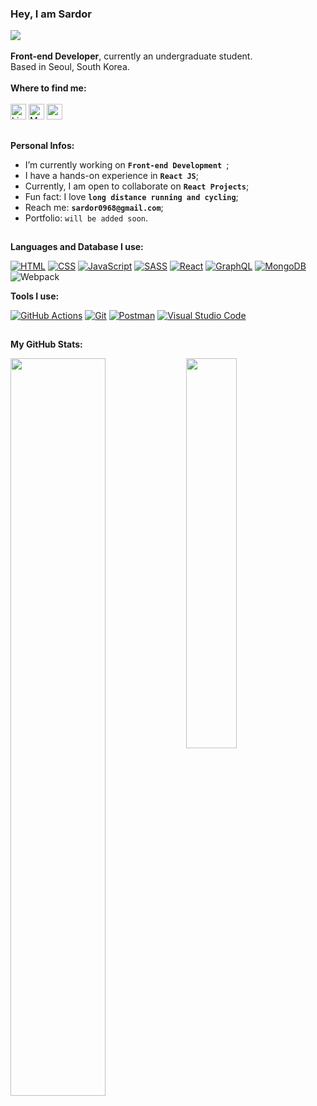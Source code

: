 ### Hey, I am Sardor 
![](https://komarev.com/ghpvc/?username=Sardor-M&style=flat-square)
<br>
<br>
**Front-end Developer**, currently an undergraduate student.
<br>
Based in Seoul, South Korea.
<br>
<br>
**Where to find me:** 
<br> 
<br>
<a href="https://www.linkedin.com/in/sardorbekmadaminov-44987a1a7/" target="_blank"><img alt="LinkedIn" src="https://img.shields.io/badge/linkedin-%230077B5.svg?&style=for-the-badge&logo=linkedin&logoColor=white" height=25></a>
<a href="https://medium.com/@sardor0968" target="_blank"><img alt="Medium" src="https://img.shields.io/badge/medium-%2312100E.svg?&style=for-the-badge&logo=medium&logoColor=white" height=25 /></a>
<a href="https://instagram.com/srd_0t/"><img src="https://img.shields.io/badge/instagram-%23E4405F.svg?&style=for-the-badge&logo=instagram&logoColor=white" height=25></a>


## 

**Personal Infos:**

-  I’m currently working on **`Front-end Development `**;
-  I have a hands-on experience in **`React JS`**;
-  Currently, I am open to collaborate on **`React Projects`**;
-  Fun fact: I love **`long distance running and cycling`**;
-  Reach me: **`sardor0968@gmail.com`**;
-  Portfolio: `will be added soon`.
##
**Languages and Database I use:**

<a href="https://github.com/search?q=user%3ADenverCoder1+language%3Ahtml"><img alt="HTML" src="https://img.shields.io/badge/HTML-E34F26.svg?logo=html5&logoColor=white"></a>
<a href="https://github.com/search?q=user%3ADenverCoder1+language%3Acss"><img alt="CSS" src="https://img.shields.io/badge/CSS-1572B6.svg?logo=css3&logoColor=white"></a>
<a href="https://github.com/search?q=user%3ADenverCoder1+language%3Ajavascript"><img alt="JavaScript" src="https://img.shields.io/badge/JavaScript-F7DF1E.svg?logo=javascript&logoColor=black"></a>
<a href="https://github.com/search?q=user%3ADenverCoder1+language%3Asass"><img alt="SASS" src="https://img.shields.io/badge/Sass-hotpink.svg?logo=SASS&logoColor=white"></a>
<a href="#"><img alt="React" src="https://img.shields.io/badge/React-20232a.svg?logo=react&logoColor=%2361DAFB"></a>
<a href="#"><img alt="GraphQL" src="https://img.shields.io/badge/-GraphQL-E10098?style=flat-square&logo=graphql&logoColor=white"></a>
<a href="#"><img alt="MongoDB" src ="https://img.shields.io/badge/MongoDB-4ea94b.svg?logo=mongodb&logoColor=white"></a>
<img alt="Webpack" src="https://img.shields.io/badge/-Webpack-8DD6F9?style=flat-square&logo=webpack&logoColor=white" /> 
<br>

**Tools I use:**

<a href="#"><img alt="GitHub Actions" src="https://img.shields.io/badge/GitHub%20Actions-2671E5.svg?logo=github%20actions&logoColor=white"></a>
<a href="#"><img alt="Git" src="https://img.shields.io/badge/Git-F05033.svg?logo=git&logoColor=white"></a> 
<a href="#"><img alt="Postman" src="https://img.shields.io/badge/Postman-FF6C37?logo=postman&logoColor=white"></a>
<a href="#"><img alt="Visual Studio Code" src="https://img.shields.io/badge/Visual%20Studio%20Code-0078d7.svg?logo=visual-studio-code&logoColor=white"></a>
##
**My GitHub Stats:**

<div display="flex">
  <p>
    <img width="55%" align="top" src="https://github-readme-stats.vercel.app/api?username=Sardor-M&show_icons=true&hide_border=true&&count_private=true&include_all_commits=false&theme=dark" />
    <img width="40%" align="top" src="https://github-readme-stats.vercel.app/api/top-langs/?username=Sardor-M&exclude_repo=KNN-Image-Classification&show_icons=true&hide_border=true&layout=compact&langs_count=8&theme=dark"/>

  </p>
</div>

